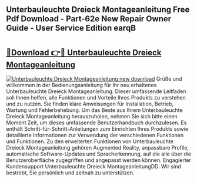 ## Unterbauleuchte Dreieck Montageanleitung Free Pdf Download - Part-62e New Repair Owner Guide - User Service Edition earqB

# <h2><a href="http://df6yli.blite.top/?on=Unterbauleuchte+Dreieck+Montageanleitung">🔗Download 👉🔴 Unterbauleuchte Dreieck Montageanleitung</a></h2>

[![Unterbauleuchte Dreieck Montageanleitung new download](https://i.imgur.com/lujVjoI.png)](http://df6yli.blite.top/?on=Unterbauleuchte+Dreieck+Montageanleitung)
Grüße und willkommen in der Bedienungsanleitung für Ihr neu erhaltenes Unterbauleuchte Dreieck Montageanleitung. Dieser umfassende Leitfaden soll Ihnen helfen, alle Funktionen und Vorteile Ihres Produkts zu verstehen und zu nutzen. Sie finden klare Anweisungen für Installation, Betrieb, Wartung und Fehlerbehebung. Um das Beste aus Ihrem Unterbauleuchte Dreieck Montageanleitung herauszuholen, nehmen Sie sich bitte einen Moment Zeit, um dieses umfassende Benutzerhandbuch durchzulesen. Es enthält Schritt-für-Schritt-Anleitungen zum Einrichten Ihres Produkts sowie detaillierte Informationen zur Verwendung der verschiedenen Funktionen und Funktionen. Zu den erweiterten Funktionen von Unterbauleuchte Dreieck Montageanleitung gehören Augmented Reality, anpassbare Profile, automatische Software-Updates und Spracherkennung, auf die alle über die Benutzeroberfläche zugegriffen und angepasst werden können. Engagierter Kundensupport Unterbauleuchte Dreieck MontageanleitungDD. Wir sind bestrebt, Sie persönlich und zeitnah zu unterstützen.
